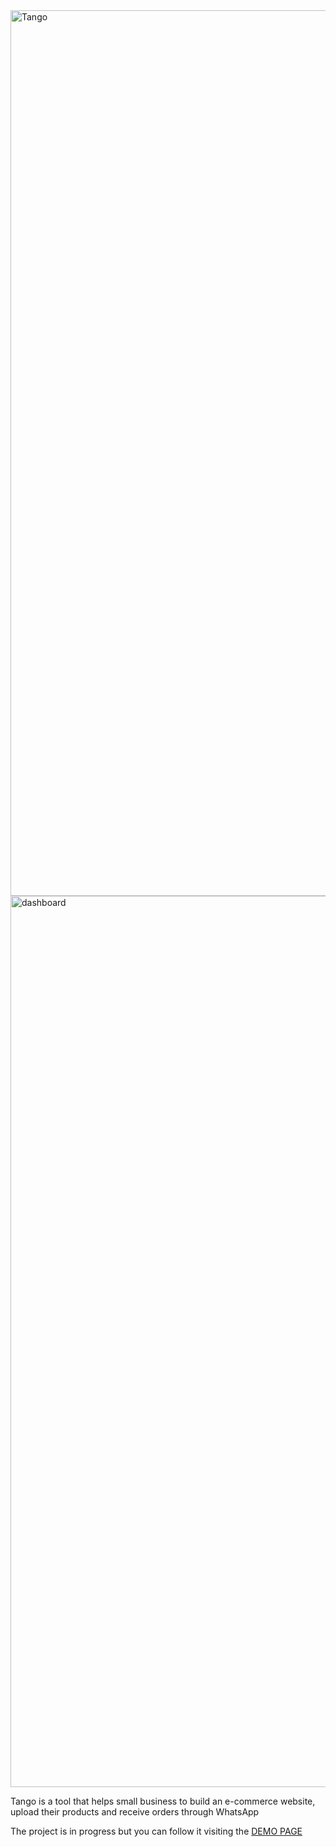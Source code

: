 <img width="1417" alt="Tango" src="https://user-images.githubusercontent.com/22158647/212550390-c8caf9c8-11c7-4dc8-a4fa-30e1f4100342.png">
<img width="1426" alt="dashboard" src="https://user-images.githubusercontent.com/22158647/213873311-548db413-1869-4b4d-a575-7c4fc94c9e54.png">

Tango is a tool that helps small business to build an e-commerce website, upload their products and receive orders through WhatsApp

The project is in progress but you can follow it visiting the [DEMO PAGE](https://tango-iota.vercel.app)
